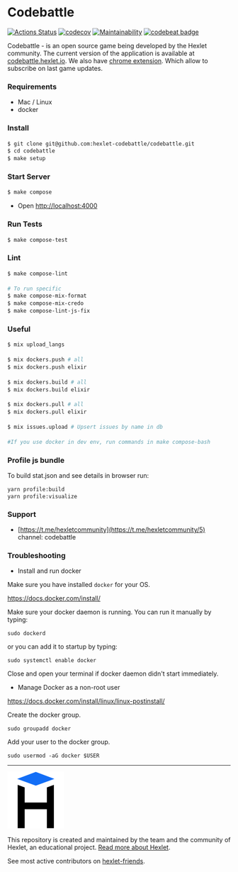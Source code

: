 # Codebattle

[![Actions Status](https://github.com/hexlet-codebattle/codebattle/workflows/Build%20master/badge.svg)](https://github.com/hexlet-codebattle/codebattle/actions)
[![codecov](https://codecov.io/gh/hexlet-codebattle/codebattle/branch/master/graph/badge.svg)](https://codecov.io/gh/hexlet-codebattle/codebattle)
[![Maintainability](https://api.codeclimate.com/v1/badges/a99a88d28ad37a79dbf6/maintainability)](https://codeclimate.com/github/hexlet-codebattle/codebattle/maintainability)
[![codebeat badge](https://codebeat.co/badges/7557979e-74a7-45a6-b9ab-dcd44bab7e5b)](https://codebeat.co/projects/github-com-hexlet-codebattle-codebattle-master)

Codebattle - is an open source game being developed by the Hexlet community.
The current version of the application is available at [codebattle.hexlet.io](https://codebattle.hexlet.io).
We also have [chrome extension](https://chrome.google.com/webstore/detail/codebattle-web-extension/embfhnfkfobkdohleknckodkmhgmpdli). Which allow to subscribe on last game updates.
### Requirements

- Mac / Linux
- docker

### Install

```bash
$ git clone git@github.com:hexlet-codebattle/codebattle.git
$ cd codebattle
$ make setup
```

### Start Server

```bash
$ make compose
```

- Open <http://localhost:4000>

### Run Tests

```bash
$ make compose-test
```

### Lint

```bash
$ make compose-lint

# To run specific
$ make compose-mix-format
$ make compose-mix-credo
$ make compose-lint-js-fix
```

### Useful

```bash
$ mix upload_langs

$ mix dockers.push # all
$ mix dockers.push elixir

$ mix dockers.build # all
$ mix dockers.build elixir

$ mix dockers.pull # all
$ mix dockers.pull elixir

$ mix issues.upload # Upsert issues by name in db

#If you use docker in dev env, run commands in make compose-bash
```

### Profile js bundle
To build stat.json and see details in browser run:
```
yarn profile:build
yarn profile:visualize
```

### Support

- [https://t.me/hexletcommunity](https://t.me/hexletcommunity/5) channel: codebattle


### Troubleshooting

- Install and run docker

Make sure you have installed `docker` for your OS.

https://docs.docker.com/install/

Make sure your docker daemon is running. You can run it manually by typing:

```
sudo dockerd
```

or you can add it to startup by typing:

```
sudo systemctl enable docker
```

Close and open your terminal if docker daemon didn't start immediately.

- Manage Docker as a non-root user

https://docs.docker.com/install/linux/linux-postinstall/

Create the docker group.

```
sudo groupadd docker
```

Add your user to the docker group.

```
sudo usermod -aG docker $USER
```

---

[![Hexlet Ltd. logo](https://raw.githubusercontent.com/Hexlet/assets/master/images/hexlet_logo128.png)](https://hexlet.io?utm_source=github&utm_medium=link&utm_campaign=codebattle)

This repository is created and maintained by the team and the community of Hexlet, an educational project. [Read more about Hexlet](https://hexlet.io?utm_source=github&utm_medium=link&utm_campaign=codebattle).

See most active contributors on [hexlet-friends](https://friends.hexlet.io/).

